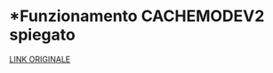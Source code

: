 # *Funzionamento CACHEMODEV2 spiegato

[LINK ORIGINALE](https://chatgpt.com/c/68ced88b-e190-8326-9549-989f0bdb0931)
